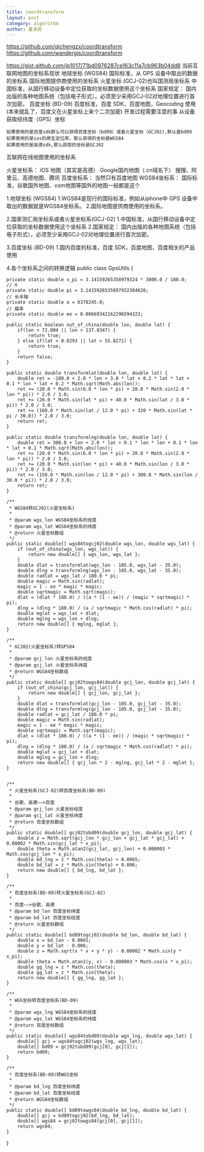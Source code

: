 ```yaml
---
title: coordtransform
layout: post
category: algorithm
author: 夏泽民
---
```

https://github.com/qichengzx/coordtransform
https://github.com/wandergis/coordtransform

https://gist.github.com/jp1017/71bd0976287ce163c11a7cb963b04dd8
当前互联网地图的坐标系现状
地球坐标 (WGS84)
国际标准，从 GPS 设备中取出的数据的坐标系
国际地图提供商使用的坐标系
火星坐标 (GCJ-02)也叫国测局坐标系
中国标准，从国行移动设备中定位获取的坐标数据使用这个坐标系
国家规定： 国内出版的各种地图系统（包括电子形式），必须至少采用GCJ-02对地理位置进行首次加密。
百度坐标 (BD-09)
百度标准，百度 SDK，百度地图，Geocoding 使用
(本来就乱了，百度又在火星坐标上来个二次加密)
开发过程需要注意的事
从设备获取经纬度（GPS）坐标

  	如果使用的是百度sdk那么可以获得百度坐标（bd09）或者火星坐标（GCJ02),默认是bd09
  	如果使用的是ios的原生定位库，那么获得的坐标是WGS84
  	如果使用的是高德sdk,那么获取的坐标是GCJ02
互联网在线地图使用的坐标系

  火星坐标系：
  		iOS 地图（其实是高德）
  		Google国内地图（.cn域名下）
  		搜搜、阿里云、高德地图、腾讯
  百度坐标系：
  		当然只有百度地图
  WGS84坐标系：
  		国际标准，谷歌国外地图、osm地图等国外的地图一般都是这个
<!-- more -->
1.地球坐标 (WGS84)
1.WGS84是现行的国际标准，例如从iphone中 GPS 设备中取出的数据就是WGS84坐标系。
2.国际地图提供商使用的坐标系。

2.国家测汇局坐标系或者火星坐标系(GCJ-02)
1.中国标准，从国行移动设备中定位获取的坐标数据使用这个坐标系
2.国家规定： 国内出版的各种地图系统（包括电子形式），必须至少采用GCJ-02对地理位置进行首次加密。

3.百度坐标 (BD-09)
1.国内百度的标准，百度 SDK，百度地图，百度相关的产品使用

4.各个坐标系之间的转换逻辑
public class GpsUtils {

    private static double x_pi = 3.14159265358979324 * 3000.0 / 180.0;
    // π
    private static double pi = 3.1415926535897932384626;
    // 长半轴
    private static double a = 6378245.0;
    // 扁率
    private static double ee = 0.00669342162296594323;

    public static boolean out_of_china(double lon, double lat) {
        if(lon < 72.004 || lon > 137.8347) {
            return true;
        } else if(lat < 0.8293 || lat > 55.8271) {
            return true;
        }
        return false;
    }

    public static double transformlat(double lon, double lat) {
        double ret = -100.0 + 2.0 * lon + 3.0 * lat + 0.2 * lat * lat + 0.1 * lon * lat + 0.2 * Math.sqrt(Math.abs(lon));
        ret += (20.0 * Math.sin(6.0 * lon * pi) + 20.0 * Math.sin(2.0 * lon * pi)) * 2.0 / 3.0;
        ret += (20.0 * Math.sin(lat * pi) + 40.0 * Math.sin(lat / 3.0 * pi)) * 2.0 / 3.0;
        ret += (160.0 * Math.sin(lat / 12.0 * pi) + 320 * Math.sin(lat * pi / 30.0)) * 2.0 / 3.0;
        return ret;
    }

    public static double transformlng(double lon, double lat) {
        double ret = 300.0 + lon + 2.0 * lat + 0.1 * lon * lon + 0.1 * lon * lat + 0.1 * Math.sqrt(Math.abs(lon));
        ret += (20.0 * Math.sin(6.0 * lon * pi) + 20.0 * Math.sin(2.0 * lon * pi)) * 2.0 / 3.0;
        ret += (20.0 * Math.sin(lon * pi) + 40.0 * Math.sin(lon / 3.0 * pi)) * 2.0 / 3.0;
        ret += (150.0 * Math.sin(lon / 12.0 * pi) + 300.0 * Math.sin(lon / 30.0 * pi)) * 2.0 / 3.0;
        return ret;
    }

    /**
     * WGS84转GCJ02(火星坐标系)
     *
     * @param wgs_lon WGS84坐标系的经度
     * @param wgs_lat WGS84坐标系的纬度
     * @return 火星坐标数组
     */
    public static double[] wgs84togcj02(double wgs_lon, double wgs_lat) {
        if (out_of_china(wgs_lon, wgs_lat)) {
            return new double[] { wgs_lon, wgs_lat };
        }
        double dlat = transformlat(wgs_lon - 105.0, wgs_lat - 35.0);
        double dlng = transformlng(wgs_lon - 105.0, wgs_lat - 35.0);
        double radlat = wgs_lat / 180.0 * pi;
        double magic = Math.sin(radlat);
        magic = 1 - ee * magic * magic;
        double sqrtmagic = Math.sqrt(magic);
        dlat = (dlat * 180.0) / ((a * (1 - ee)) / (magic * sqrtmagic) * pi);
        dlng = (dlng * 180.0) / (a / sqrtmagic * Math.cos(radlat) * pi);
        double mglat = wgs_lat + dlat;
        double mglng = wgs_lon + dlng;
        return new double[] { mglng, mglat };
    }

    /**
     * GCJ02(火星坐标系)转GPS84
     *
     * @param gcj_lon 火星坐标系的经度
     * @param gcj_lat 火星坐标系纬度
     * @return WGS84坐标数组
     */
    public static double[] gcj02towgs84(double gcj_lon, double gcj_lat) {
        if (out_of_china(gcj_lon, gcj_lat)) {
            return new double[] { gcj_lon, gcj_lat };
        }
        double dlat = transformlat(gcj_lon - 105.0, gcj_lat - 35.0);
        double dlng = transformlng(gcj_lon - 105.0, gcj_lat - 35.0);
        double radlat = gcj_lat / 180.0 * pi;
        double magic = Math.sin(radlat);
        magic = 1 - ee * magic * magic;
        double sqrtmagic = Math.sqrt(magic);
        dlat = (dlat * 180.0) / ((a * (1 - ee)) / (magic * sqrtmagic) * pi);
        dlng = (dlng * 180.0) / (a / sqrtmagic * Math.cos(radlat) * pi);
        double mglat = gcj_lat + dlat;
        double mglng = gcj_lon + dlng;
        return new double[] { gcj_lon * 2 - mglng, gcj_lat * 2 - mglat };
    }


    /**
     * 火星坐标系(GCJ-02)转百度坐标系(BD-09)
     *
     * 谷歌、高德——>百度
     * @param gcj_lon 火星坐标经度
     * @param gcj_lat 火星坐标纬度
     * @return 百度坐标数组
     */
    public static double[] gcj02tobd09(double gcj_lon, double gcj_lat) {
        double z = Math.sqrt(gcj_lon * gcj_lon + gcj_lat * gcj_lat) + 0.00002 * Math.sin(gcj_lat * x_pi);
        double theta = Math.atan2(gcj_lat, gcj_lon) + 0.000003 * Math.cos(gcj_lon * x_pi);
        double bd_lng = z * Math.cos(theta) + 0.0065;
        double bd_lat = z * Math.sin(theta) + 0.006;
        return new double[] { bd_lng, bd_lat };
    }

    /**
     * 百度坐标系(BD-09)转火星坐标系(GCJ-02)
     *
     * 百度——>谷歌、高德
     * @param bd_lon 百度坐标纬度
     * @param bd_lat 百度坐标经度
     * @return 火星坐标数组
     */
    public static double[] bd09togcj02(double bd_lon, double bd_lat) {
        double x = bd_lon - 0.0065;
        double y = bd_lat - 0.006;
        double z = Math.sqrt(x * x + y * y) - 0.00002 * Math.sin(y * x_pi);
        double theta = Math.atan2(y, x) - 0.000003 * Math.cos(x * x_pi);
        double gg_lng = z * Math.cos(theta);
        double gg_lat = z * Math.sin(theta);
        return new double[] { gg_lng, gg_lat };
    }

    /**
     * WGS坐标转百度坐标系(BD-09)
     *
     * @param wgs_lng WGS84坐标系的经度
     * @param wgs_lat WGS84坐标系的纬度
     * @return 百度坐标数组
     */
    public static double[] wgs84tobd09(double wgs_lng, double wgs_lat) {
        double[] gcj = wgs84togcj02(wgs_lng, wgs_lat);
        double[] bd09 = gcj02tobd09(gcj[0], gcj[1]);
        return bd09;
    }

    /**
     * 百度坐标系(BD-09)转WGS坐标
     *
     * @param bd_lng 百度坐标纬度
     * @param bd_lat 百度坐标经度
     * @return WGS84坐标数组
     */
    public static double[] bd09towgs84(double bd_lng, double bd_lat) {
        double[] gcj = bd09togcj02(bd_lng, bd_lat);
        double[] wgs84 = gcj02towgs84(gcj[0], gcj[1]);
        return wgs84;
    }
}
